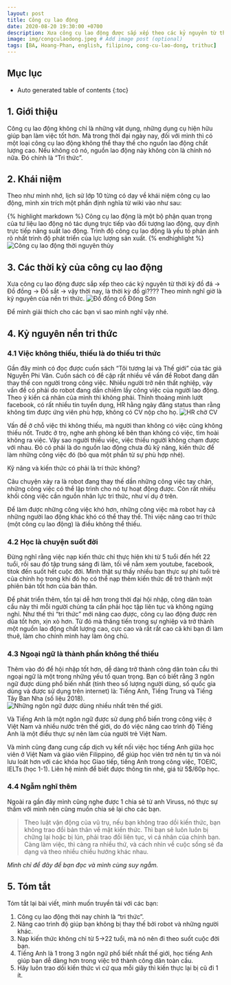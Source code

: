```yaml
---
layout: post
title: Công cụ lao động
date: 2020-08-20 19:30:00 +0700
description: Xưa công cụ lao động được sắp xếp theo các kỷ nguyên từ thời kỳ đồ đá -> Đồ đồng -> Đồ sắt -> vậy thời nay, là thời kỳ đồ gì???? Theo mình nghĩ giờ là kỷ nguyên của nền tri thức. # Add post description (optional)
image: img/congculaodong.jpeg # Add image post (optional)
tags: [BA, Hoang-Phan, english, filipino, cong-cu-lao-dong, trithuc]
---
```


## Mục lục

*  Auto generated table of contents
{:toc}

## 1. Giới thiệu
Công cụ lao động không chỉ là những vật dụng, những dụng cụ hiện hữu giúp bạn làm việc tốt hơn. Mà trong thời đại ngày nay, đối với mình thì có một loại công cụ lao động không thể thay thế cho nguồn lao động chất lượng cao. Nếu không có nó, nguồn lao động này không còn là chính nó nữa. Đó chính là “Tri thức”.

## 2. Khái niệm
Theo như mình nhớ, lịch sử lớp 10 từng có dạy về khái niệm công cụ lao động, mình xin trích một phần định nghĩa từ wiki vào như sau:

{% highlight markdown %}
Công cụ lao động là một bộ phận quan trọng của tư liệu lao động nó tác dụng trực tiếp vào đối tượng lao động, quy định trực tiếp năng suất lao động. Trình độ công cụ lao động là yếu tố phản ánh rõ nhất trình độ phát triển của lực lượng sản xuất.
{% endhighlight %}
![Công cụ lao động thời nguyên thủy]({{site.baseurl}}/images/img//ccld/congculaodong.jpg)

## 3. Các thời kỳ của công cụ lao động
Xưa công cụ lao động được sắp xếp theo các kỷ nguyên từ thời kỳ đồ đá -> Đồ đồng -> Đồ sắt -> vậy thời nay, là thời kỳ đồ gì???? Theo mình nghĩ giờ là kỷ nguyên của nền tri thức. 
![Đồ đồng cổ Đông Sơn]({{site.baseurl}}/images/img/ccld/do-dong.jpg)

Để mình giải thích cho các bạn vì sao mình nghĩ vậy nhé.

## 4. Kỷ nguyên nền tri thức

### 4.1 Việc không thiếu, thiếu là do thiếu tri thức
Gần đây mình có đọc được cuốn sách “Tôi tương lai và Thế giới” của tác giả Nguyễn Phi Vân. Cuốn sách có đề cập rất nhiều về vấn đề Robot đang dần thay thế con người trong công việc. Nhiều người trở nên thất nghiệp, vậy vấn đề có phải do robot đang dần chiếm lấy công việc của người lao động. Theo ý kiến cá nhân của mình thì không phải. Thỉnh thoảng mình lướt facebook, có rất nhiều tin tuyển dụng, HR hằng ngày đăng status than rằng không tìm được ứng viên phù hợp, không có CV nộp cho họ.
![HR chờ CV]({{site.baseurl}}/images/img/ccld/hr.jpg)

Vấn đề ở chỗ việc thì không thiếu, mà người than không có việc cũng không thiếu nốt. Trước ở trọ, nghe anh phòng kế bên than không có việc, tìm hoài không ra việc. Vậy sao người thiếu việc, việc thiếu người không chạm được với nhau. Đó có phải là do nguồn lao động chưa đủ kỹ năng, kiến thức để làm những công việc đó (bỏ qua một phần từ sự phù hợp nhé).

Kỹ năng và kiến thức có phải là trí thức không?

Câu chuyện xảy ra là robot đang thay thế dần những công việc tay chân, những công việc có thể lập trình cho nó tự hoạt động được. Còn rất nhiều khối công việc cần nguồn nhân lực tri thức, như ví dụ ở trên.

Để làm được những công việc khó hơn, những công việc mà robot hay cả những người lao động khác khó có thể thay thế. Thì việc nâng cao trí thức (một công cụ lao động) là điều không thể thiếu.

### 4.2 Học là chuyện suốt đời
Đừng nghĩ rằng việc nạp kiến thức chỉ thực hiện khi từ 5 tuổi đến hết 22 tuổi, rồi sau đó tập trung sáng đi làm, tối về nằm xem youtube, facebook, titok đến suốt hết cuộc đời. Mình thật sự thấy nhiều bạn thực sự phí tuổi trẻ của chính họ trong khi đó họ có thể nạp thêm kiến thức để trở thành một phiên bản tốt hơn của bản thân.

Để phát triển thêm, tồn tại dễ hơn trong thời đại hội nhập, công dân toàn cầu này thì mỗi người chúng ta cần phải học tập liên tục và không ngừng nghỉ. Như thế thì “tri thức” mới nâng cao được, công cụ lao động được rèn dũa tốt hơn, xịn xò hơn. Từ đó mà thăng tiến trong sự nghiệp và trở thành một nguồn lao động chất lượng cao, cực cao và rất rất cao cả khi bạn đi làm thuê, làm cho chính mình hay làm ông chủ.

### 4.3 Ngoại ngữ là thành phần không thể thiếu
Thêm vào đó để hội nhập tốt hơn, dễ dàng trở thành công dân toàn cầu thì ngoại ngữ là một trong những yếu tố quan trọng. Bạn có biết rằng 3 ngôn ngữ được dùng phổ biến nhất (tính theo số lượng người dùng, số quốc gia dùng và được sử dụng trên internet) là: Tiếng Anh, Tiếng Trung và Tiếng Tây Ban Nha (số liệu 2018).
![Những ngôn ngữ được dùng nhiều nhất trên thế giới.]({{site.baseurl}}/images/img/ccld/ngoaingu.png)

Và Tiếng Anh là một ngôn ngữ được sử dụng phổ biến trong công việc ở Việt Nam và nhiều nước trên thế giới, do đó việc nâng cao trình độ Tiếng Anh là một điều thực sự nên làm của người trẻ Việt Nam. 

Và mình cũng đang cung cấp dịch vụ kết nối việc học tiếng Anh giữa học viên ở Việt Nam và giáo viên Filippino, để giúp học viên trở nên tự tin và nói lưu loát hơn với các khóa học Giao tiếp, tiếng Anh trong công việc, TOEIC, IELTs (học 1-1). Liên hệ mình để biết được thông tin nhé, giá từ 5$/60p học.

### 4.4 Ngẫm nghĩ thêm
Ngoài ra gần đây mình cũng nghe được 1 chia sẻ từ anh Viruss, nó thực sự thấm với mình nên cũng muốn chia sẻ lại cho các bạn.

>Theo luật vận động của vũ trụ, nếu bạn không trao dồi kiến thức, bạn không trao đồi bản thân về mặt kiến thức. Thì bạn sẽ luôn luôn bị chững lại hoặc bị lún, phải trao đồi liên tục, vì cá nhân của chính bạn. Càng làm việc, thì càng ra nhiều thứ, và cách nhìn về cuộc sống sẽ đa dạng và theo nhiều chiều hướng khác nhau.

*Mình chỉ để đây để bạn đọc và mình cùng suy ngẫm.*

## 5. Tóm tắt
Tóm tắt lại bài viết, mình muốn truyền tải với các bạn:
1.	Công cụ lao động thời nay chính là “tri thức”.
2.	Nâng cao trình độ giúp bạn không bị thay thế bởi robot và những người khác.
3.	Nạp kiến thức không chỉ từ 5->22 tuổi, mà nó nên đi theo suốt cuộc đời bạn.
4.	Tiếng Anh là 1 trong 3 ngôn ngữ phổ biết nhất thế giới, học tiếng Anh giúp bạn dễ dàng hơn trong việc trở thành công dân toàn cầu.
5.	Hãy luôn trao dồi kiến thức vì cứ qua mỗi giây thì kiến thực lại bị cũ đi 1 ít.

